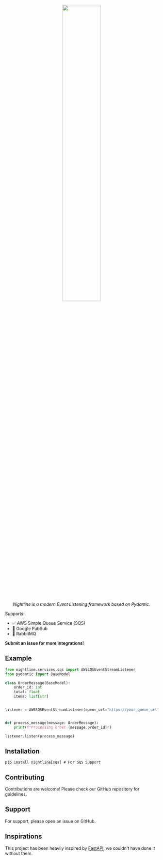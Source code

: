 
<p align="center">
    <img src="assets/logo.png" width="50%">
</p>
<p align="center">
    <i>Nightline is a modern Event Listening framework based on Pydantic.</i>
</p>


Supports:

* ✅ AWS Simple Queue Service (SQS)
* 🚧 Google PubSub
* 🚧 RabbitMQ

**Submit an issue for more integrations!**

## Example

```python
from nightline.services.sqs import AWSSQSEventStreamListener
from pydantic import BaseModel

class OrderMessage(BaseModel):
    order_id: int
    total: float
    items: list[str]
    

listener = AWSSQSEventStreamListener(queue_url="https://your_queue_url")


def process_message(message: OrderMessage):
    print(f"Processing order {message.order_id}")

listener.listen(process_message)
```

## Installation

```
pip install nightline[sqs] # For SQS Support
```

## Contributing

Contributions are welcome! Please check our GitHub repository for guidelines.

## Support

For support, please open an issue on GitHub.

## Inspirations

This project has been heavily inspired by [FastAPI](https://fastapi.tiangolo.com/), we couldn't have done it without them.
